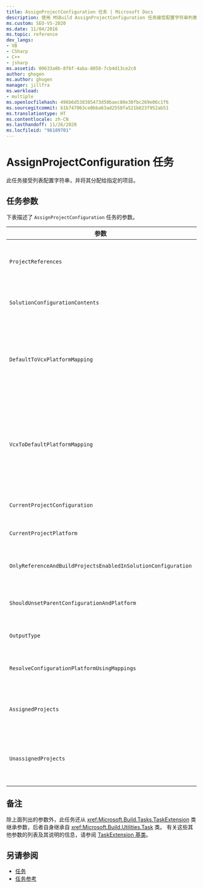 ```yaml
---
title: AssignProjectConfiguration 任务 | Microsoft Docs
description: 使用 MSBuild AssignProjectConfiguration 任务接受配置字符串列表，并将其分配给指定项目。
ms.custom: SEO-VS-2020
ms.date: 11/04/2016
ms.topic: reference
dev_langs:
- VB
- CSharp
- C++
- jsharp
ms.assetid: 09633a0b-8f6f-4aba-8058-7cb4d13ce2c0
author: ghogen
ms.author: ghogen
manager: jillfra
ms.workload:
- multiple
ms.openlocfilehash: 496b6d538385473d50baec80e30fbc269e06c1f6
ms.sourcegitcommit: b1b747063ce0bba63ad2558fa521b823f952ab51
ms.translationtype: HT
ms.contentlocale: zh-CN
ms.lasthandoff: 11/26/2020
ms.locfileid: "96189701"
---
```

# <a name="assignprojectconfiguration-task"></a>AssignProjectConfiguration 任务

此任务接受列表配置字符串，并将其分配给指定的项目。

## <a name="task-parameters"></a>任务参数

 下表描述了 `AssignProjectConfiguration` 任务的参数。

|参数|说明|
|---------------|-----------------|
|`ProjectReferences`|所需的 <xref:Microsoft.Build.Framework.ITaskItem>`[]` 输入参数。<br /><br /> 要配置的项目。|
|`SolutionConfigurationContents`|可选 `string` 输出参数。<br /><br /> 包含 XML 字符串，该字符串包含每个项目的项目配置。 这些配置分配给已命名的项目。|
|`DefaultToVcxPlatformMapping`|可选 `string` 输出参数。<br /><br /> 包含以分号分隔的映射列表，这些映射是从大多数类型使用的平台名称到 .vcxproj 文件使用的平台名称的映射。<br /><br /> 例如：<br /><br /> `"AnyCPU=Win32;X86=Win32;X64=X64"`|
|`VcxToDefaultPlatformMapping`|可选<br /><br /> `string` 输出参数。<br /><br /> 包含以分号分隔的映射列表，这些映射是从 .vcxproj 平台名称到由大多数类型所使用的平台名称的映射。<br /><br /> 例如：<br /><br /> `"Win32=AnyCPU;X64=X64"`|
|`CurrentProjectConfiguration`|可选 `string` 输出参数。<br /><br /> 包含当前项目的配置。|
|`CurrentProjectPlatform`|可选 `string` 输出参数。<br /><br /> 包含当前项目的平台。|
|`OnlyReferenceAndBuildProjectsEnabledInSolutionConfiguration`|可选 `bool` 输出参数。<br /><br /> 包含指示应生成引用（即使在项目配置中禁用引用）的标志。|
|`ShouldUnsetParentConfigurationAndPlatform`|可选 `bool` 输出参数。<br /><br /> 包含指示是否应取消设置父级配置和平台的标志。|
|`OutputType`|可选 `string` 输出参数。<br /><br /> 包含项目的输出类型。|
|`ResolveConfigurationPlatformUsingMappings`|可选 `bool` 输出参数。<br /><br /> 包含指示生成是否应使用默认映射来解析项目引用中传递的配置和平台的标志。|
|`AssignedProjects`|可选的 <xref:Microsoft.Build.Framework.ITaskItem>`[]` 输出参数。<br /><br /> 包含解析引用路径的列表。|
|`UnassignedProjects`|可选的 <xref:Microsoft.Build.Framework.ITaskItem>`[]` 输出参数。<br /><br /> 包含项目引用项的列表，其中这些项无法使用输出的预解析列表进行解析。|

## <a name="remarks"></a>备注

 除上面列出的参数外，此任务还从 <xref:Microsoft.Build.Tasks.TaskExtension> 类继承参数，后者自身继承自 <xref:Microsoft.Build.Utilities.Task> 类。 有关这些其他参数的列表及其说明的信息，请参阅 [TaskExtension 基类](../msbuild/taskextension-base-class.md)。

## <a name="see-also"></a>另请参阅

- [任务](../msbuild/msbuild-tasks.md)
- [任务参考](../msbuild/msbuild-task-reference.md)
